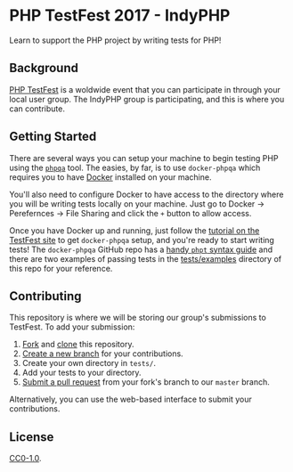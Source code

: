# PHP TestFest 2017 - IndyPHP

Learn to support the PHP project by writing tests for PHP!

## Background

[PHP TestFest](https://phptestfest.org) is a woldwide event that you can
participate in through your local user group. The IndyPHP group is
participating, and this is where you can contribute.

## Getting Started

There are several ways you can setup your machine to begin testing PHP using
the [`phpqa`](https://github.com/EdgedesignCZ/phpqa) tool. The easies, by far,
is to use `docker-phpqa` which requires you to have
[Docker](https://store.docker.com/search?type=edition&offering=community)
installed on your machine.

You'll also need to configure Docker to have access to the directory where you
will be writing tests locally on your machine. Just go to Docker -> Perefernces
-> File Sharing and click the `+` button to allow access.

Once you have Docker up and running, just follow the [tutorial on the TestFest site](https://phptestfest.org/tutorials/phpqa-tutorial/)
to get `docker-phpqa` setup, and you're ready to start writing tests! The
`docker-phpqa` GitHub repo has a [handy `phpt` syntax guide](https://github.com/herdphp/docker-phpqa/wiki/How-To-PHPT)
and there are two examples of passing tests in the [tests/examples](tests/examples)
directory of this repo for your reference.

## Contributing

This repository is where we will be storing our group's submissions to
TestFest. To add your submission:

1. [Fork](https://help.github.com/articles/fork-a-repo/) and [clone](https://help.github.com/articles/cloning-a-repository/) this repository.
2. [Create a new branch](https://help.github.com/articles/creating-and-deleting-branches-within-your-repository/) for your contributions.
3. Create your own directory in `tests/`.
4. Add your tests to your directory.
5. [Submit a pull request](https://help.github.com/articles/about-pull-requests/) from your fork's branch to our `master` branch.

Alternatively, you can use the web-based interface to submit your
contributions.

## License

[CC0-1.0](https://github.com/github/gitignore/blob/master/LICENSE).

